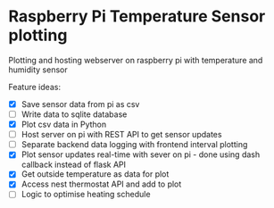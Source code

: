 # Raspberry Pi Temperature Sensor plotting

Plotting and hosting webserver on raspberry pi with temperature and humidity sensor

Feature ideas:
- [x] Save sensor data from pi as csv
- [ ] Write data to sqlite database
- [X] Plot csv data in Python
- [ ] Host server on pi with REST API to get sensor updates
- [ ] Separate backend data logging with frontend interval plotting
- [X] Plot sensor updates real-time with sever on pi - done using dash callback instead of flask API
- [X] Get outside temperature as data for plot
- [X] Access nest thermostat API and add to plot
- [ ] Logic to optimise heating schedule
